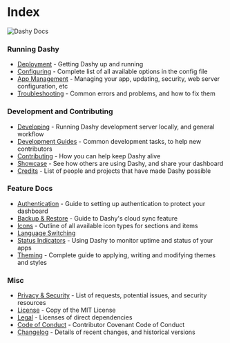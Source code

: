 # Index

![Dashy Docs](https://i.ibb.co/4mdNf7M/heading-docs.png)

### Running Dashy
- [Deployment](/docs/deployment) - Getting Dashy up and running
- [Configuring](/docs/configuring) - Complete list of all available options in the config file
- [App Management](/docs/management) - Managing your app, updating, security, web server configuration, etc
- [Troubleshooting](/docs/troubleshooting) - Common errors and problems, and how to fix them

### Development and Contributing 
- [Developing](/docs/developing) - Running Dashy development server locally, and general workflow
- [Development Guides](/docs/development-guides) - Common development tasks, to help new contributors
- [Contributing](/docs/contributing) - How you can help keep Dashy alive
- [Showcase](/docs/showcase) - See how others are using Dashy, and share your dashboard
- [Credits](/docs/credits) - List of people and projects that have made Dashy possible

### Feature Docs
- [Authentication](/docs/authentication) - Guide to setting up authentication to protect your dashboard
- [Backup & Restore](/docs/backup-restore) - Guide to Dashy's cloud sync feature
- [Icons](/docs/icons) - Outline of all available icon types for sections and items
- [Language Switching](/docs/multi-language-support)
- [Status Indicators](/docs/status-indicators) - Using Dashy to monitor uptime and status of your apps
- [Theming](/docs/theming) - Complete guide to applying, writing and modifying themes and styles

### Misc
- [Privacy & Security](/docs/privacy) - List of requests, potential issues, and security resources
- [License](/LICENSE) - Copy of the MIT License
- [Legal](/.github/LEGAL) - Licenses of direct dependencies
- [Code of Conduct](/.github/CODE_OF_CONDUCT) - Contributor Covenant Code of Conduct
- [Changelog](/.github/CHANGELOG) - Details of recent changes, and historical versions
